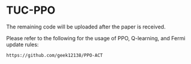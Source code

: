 # TUC-PPO

The remaining code will be uploaded after the paper is received.

Please refer to the following for the usage of PPO, Q-learning, and Fermi update rules:
```
https://github.com/geek12138/PPO-ACT
```
